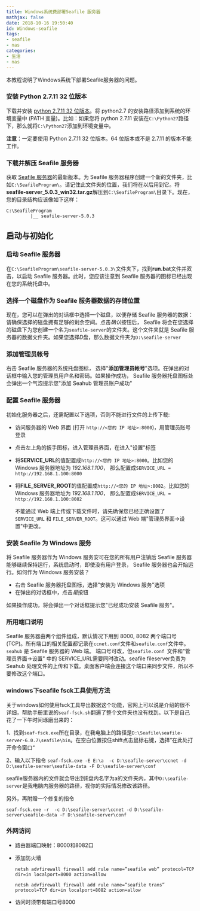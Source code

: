 ```yaml
---
title: Windows系统费部署Seafile 服务器
mathjax: false
date: 2018-10-16 19:50:40
id: Windows-seafile
tags:
- seafile
- nas
categories:
- 生活
- nas
---
```


本教程说明了Windows系统下部署Seafile服务器的问题。

<!---more--->

### 安装 Python 2.7.11 32 位版本

下载并安装 [python 2.7.11 32 位版本](http://python.org/ftp/python/2.7.11/python-2.7.11.msi)。将 python2.7 的安装路径添加到系统的环境变量中 (PATH 变量)。比如：如果您将 python 2.7.11 安装在`C:\Python27`路径下，那么就将`C:\Python27`添加到环境变量中。

**注意**：一定要使用 Python 2.7.11 32 位版本。64 位版本或不是 2.7.11 的版本不能工作。

### 下载并解压 Seafile 服务器

获取 [Seafile 服务器](http://seafile.com/download/)的最新版本。为 Seafile 服务器程序创建一个新的文件夹，比如`C:\SeafileProgram\`。请记住此文件夹的位置，我们将在以后用到它。将**seafile-server_5.0.3_win32.tar.gz**解压到`C:\SeafileProgram\`目录下。现在，您的目录结构应该像如下这样：

```
C:\SeafileProgram
         |__ seafile-server-5.0.3
```

## 启动与初始化

### 启动 Seafile 服务器

在`C:\SeafileProgram\seafile-server-5.0.3\`文件夹下，找到**run.bat**文件并双击，以启动 Seafile 服务器。此时，您应该注意到 Seafile 服务器的图标已经出现在您的系统托盘中。

### 选择一个磁盘作为 Seafile 服务器数据的存储位置

现在，您可以在弹出的对话框中选择一个磁盘，以便存储 Seafile 服务器的数据：请确保选择的磁盘拥有足够的剩余空间。点击*确认*按钮后， Seafile 将会在您选择的磁盘下为您创建一个名为`seafile-server`的文件夹。这个文件夹就是 Seafile 服务器的数据文件夹。如果您选择*D*盘，那么数据文件夹为`D:\seafile-server`

### 添加管理员帐号

右击 Seafile 服务器的系统托盘图标， 选择"**添加管理员帐号**"选项。在弹出的对话框中输入您的管理员用户名和密码。如果操作成功， Seafile 服务器托盘图标处会弹出一个气泡提示您"添加 Seahub 管理员账户成功"

### 配置 Seafile 服务器

初始化服务器之后，还需配置以下选项，否则不能进行文件的上传下载:

- 访问服务器的 Web 界面 (打开 `http://<您的 IP 地址>:8000`)，用管理员账号登录

- 点击左上角的扳手图标，进入管理员界面，在进入"设置"标签

- 将**SERVICE_URL**的值配置成`http://<您的 IP 地址>:8000`。比如您的 Windows 服务器地址为 *192.168.1.100*， 那么配置成`SERVICE_URL = http://192.168.1.100:8000`

- 将**FILE_SERVER_ROOT**的值配置成`http://<您的 IP 地址>:8082`。比如您的 Windows 服务器地址为 *192.168.1.100*， 那么配置成`SERVICE_URL = http://192.168.1.100:8082`

  不能通过 Web 端上传或下载文件时，请先确保您已经正确设置了 `SERVICE_URL` 和 `FILE_SERVER_ROOT`。这可以通过 Web 端"管理员界面->设置"中更改。

### 安装 Seafile 为 Windows 服务

将 Seafile 服务器作为 Windows 服务安可在您的所有用户注销后 Seafile 服务器能够继续保持运行，系统启动时，即使没有用户登录， Seafile 服务器也会开始运行。如何作为 Windows 服务安装？

- 右击 Seafile 服务器托盘图标，选择"安装为 Windows 服务"选项
- 在弹出的对话框中，点击*是*按钮

如果操作成功，将会弹出一个对话框提示您"已经成功安装 Seafile 服务"。

### 所用端口说明

Seafile 服务器由两个组件组成，默认情况下用到 8000, 8082 两个端口号 (TCP)。所有端口的相关配置都记录在`ccnet.conf`文件和`seafile.conf`文件中。`seahub` 是 Seafile 服务器的 Web 端。 端口号可改，但`seafile.conf `文件和"管理员界面->设置" 中的 SERVICE_URL需要同时改动。seafile fileserver负责为 Seahub 处理文件的上传和下载。桌面客户端会连接这个端口来同步文件，所以不要修改这个端口。 

### windows下seafile fsck工具使用方法

关于windows如何使用fsck工具导出数据这个功能，官网上可以说是介绍的很不详细，帮助手册里说的`seaf-fsck.sh`翻遍了整个文件夹也没有找到。以下是自己花了一下午时间琢磨出来的：

1、找到`seaf-fsck.exe`所在目录，在我电脑上的路径是`D:\Seafile\seafile-server-6.0.7\seafile\bin`。在空白位置按住shift点击鼠标右键，选择”在此处打开命令窗口“

2、输入以下指令 `seaf-fsck.exe -E E:\a  -c D:\seafile-server\ccnet -d D:\seafile-server\seafile-data -F D:\seafile-server\conf`

​     seafile服务器内的文件就会导出到E盘内名字为a的文件夹内，其中`D:\seafile-server`是我电脑内服务器的路径，视你的实际情况修改该路径。

另外，再附赠一个修复的指令

`seaf-fsck.exe -r  -c D:\seafile-server\ccnet -d D:\seafile-server\seafile-data -F D:\seafile-server\conf`

### 外网访问

- 路由器端口映射：8000和8082口

- 添加防火墙

  `netsh advfirewall firewall add rule name=”seafile web” protocol=TCP dir=in localport=8000 action=allow`

  `netsh advfirewall firewall add rule name=”seafile trans” protocol=TCP dir=in localport=8082 action=allow`

- 访问时须带有端口号8000